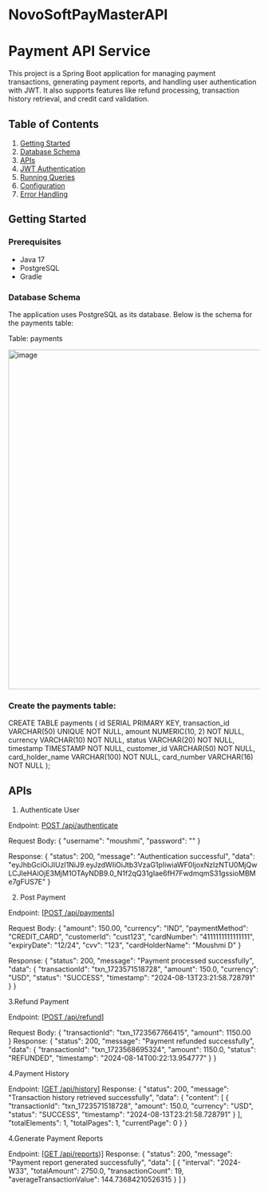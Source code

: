 # NovoSoftPayMasterAPI

# Payment API Service

This project is a Spring Boot application for managing payment transactions, generating payment reports, and handling user authentication with JWT. It also supports features like refund processing, transaction history retrieval, and credit card validation.

## Table of Contents

1. [Getting Started](#getting-started)
2. [Database Schema](#database-schema)
3. [APIs](#apis)
4. [JWT Authentication](#jwt-authentication)
5. [Running Queries](#running-queries)
6. [Configuration](#configuration)
7. [Error Handling](#error-handling)

## Getting Started

### Prerequisites

- Java 17
- PostgreSQL
- Gradle

### Database Schema

The application uses PostgreSQL as its database. Below is the schema for the payments table:

Table: payments

<img width="680" alt="image" src="https://github.com/user-attachments/assets/d88bb1a6-6a2c-4986-8b96-e5162762a5ff">

###  Create the payments table:

CREATE TABLE payments (
    id SERIAL PRIMARY KEY,
    transaction_id VARCHAR(50) UNIQUE NOT NULL,
    amount NUMERIC(10, 2) NOT NULL,
    currency VARCHAR(10) NOT NULL,
    status VARCHAR(20) NOT NULL,
    timestamp TIMESTAMP NOT NULL,
    customer_id VARCHAR(50) NOT NULL,
    card_holder_name VARCHAR(100) NOT NULL,
    card_number VARCHAR(16) NOT NULL
);


## APIs

1. Authenticate User

Endpoint: [POST /api/authenticate](http://localhost:8080/api/authenticate)

Request Body: 
{
    "username": "moushmi",
    "password": ""
}

Response: 
{
    "status": 200,
    "message": "Authentication successful",
    "data": "eyJhbGciOiJIUzI1NiJ9.eyJzdWIiOiJtb3VzaG1pIiwiaWF0IjoxNzIzNTU0MjQwLCJleHAiOjE3MjM1OTAyNDB9.0_N1f2qQ31gIae6fH7FwdmqmS31gssioMBMe7gFUS7E"
}


2. Post Payment

Endpoint: [[POST /api/payments](http://localhost:8080/api/payments)]

Request Body: 
{
    "amount": 150.00,
    "currency": "IND",
    "paymentMethod": "CREDIT_CARD",
    "customerId": "cust123",
    "cardNumber": "4111111111111111",
    "expiryDate": "12/24",
    "cvv": "123",
    "cardHolderName": "Moushmi D"
}

Response: 
{
    "status": 200,
    "message": "Payment processed successfully",
    "data": {
        "transactionId": "txn_1723571518728",
        "amount": 150.0,
        "currency": "USD",
        "status": "SUCCESS",
        "timestamp": "2024-08-13T23:21:58.728791"
    }
}

3.Refund Payment

Endpoint: [[POST /api/refund](http://localhost:8080/api/refund)]

Request Body: 
{
        "transactionId": "txn_1723567766415",
        "amount": 1150.00   
}
Response: 
{
    "status": 200,
    "message": "Payment refunded successfully",
    "data": {
        "transactionId": "txn_1723568695324",
        "amount": 1150.0,
        "status": "REFUNDED",
        "timestamp": "2024-08-14T00:22:13.954777"
    }
}

4.Payment History

Endpoint: [[GET /api/history](http://localhost:8080/api/history)]
Response: 
{
    "status": 200,
    "message": "Transaction history retrieved successfully",
    "data": {
        "content": [
            {
                "transactionId": "txn_1723571518728",
                "amount": 150.0,
                "currency": "USD",
                "status": "SUCCESS",
                "timestamp": "2024-08-13T23:21:58.728791"
            }
        ],
        "totalElements": 1,
        "totalPages": 1,
        "currentPage": 0
    }
}


4.Generate Payment Reports

Endpoint: [[GET /api/reports](http://localhost:8080/api/payments/reports?startDate=2024-08-01T00:00:00Z&endDate=2024-08-13T23:59:59Z&groupBy=week))]
Response: 
{
    "status": 200,
    "message": "Payment report generated successfully",
    "data": [
        {
            "interval": "2024-W33",
            "totalAmount": 2750.0,
            "transactionCount": 19,
            "averageTransactionValue": 144.73684210526315
        }
    ]
}


